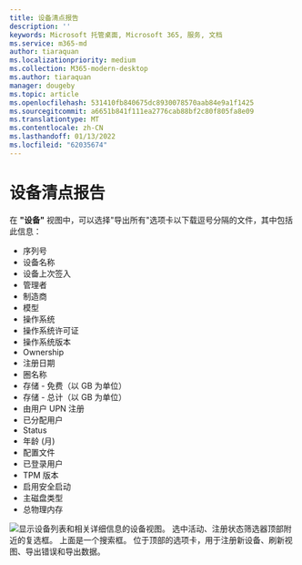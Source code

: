 ```yaml
---
title: 设备清点报告
description: ''
keywords: Microsoft 托管桌面, Microsoft 365, 服务, 文档
ms.service: m365-md
author: tiaraquan
ms.localizationpriority: medium
ms.collection: M365-modern-desktop
ms.author: tiaraquan
manager: dougeby
ms.topic: article
ms.openlocfilehash: 531410fb840675dc8930078570aab84e9a1f1425
ms.sourcegitcommit: a6651b841f111ea2776cab88bf2c80f805fa8e09
ms.translationtype: MT
ms.contentlocale: zh-CN
ms.lasthandoff: 01/13/2022
ms.locfileid: "62035674"
---
```

# <a name="device-inventory-report"></a>设备清点报告

在 **"设备"** 视图中，可以选择"导出所有"选项卡以下载逗号分隔的文件，其中包括此信息：

- 序列号
- 设备名称
- 设备上次签入
- 管理者
- 制造商
- 模型
- 操作系统
- 操作系统许可证
- 操作系统版本
- Ownership
- 注册日期
- 圈名称
- 存储 - 免费（以 GB 为单位）
- 存储 - 总计（以 GB 为单位）
- 由用户 UPN 注册
- 已分配用户
- Status
- 年龄 (月) 
- 配置文件
- 已登录用户
- TPM 版本
- 启用安全启动
- 主磁盘类型
- 总物理内存

![显示设备列表和相关详细信息的设备视图。 选中活动、注册状态筛选器顶部附近的复选框。 上面是一个搜索框。 位于顶部的选项卡，用于注册新设备、刷新视图、导出错误和导出数据。](../../media/mmd-devices-view.png)
